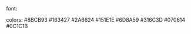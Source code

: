 font:

colors: #8BCB93
        #163427
        #2A6624
        #151E1E
        #6D8A59
        #316C3D
        #070614
        #0C1C1B
